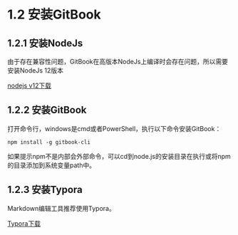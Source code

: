 # 1.2 安装GitBook

## 1.2.1 安装NodeJs

由于存在兼容性问题，GitBook在高版本NodeJs上编译时会存在问题，所以需要安装NodeJs 12版本

[nodejs v12下载](https://github.com/LuLuLucian/Archive/blob/main/installers/node-v12.16.1-x64.msi)



## 1.2.2 安装GitBook

打开命令行，windows是cmd或者PowerShell，执行以下命令安装GitBook：

```npm install -g gitbook-cli```

如果提示npm不是内部会外部命令，可以cd到node.js的安装目录在执行或将npm的目录添加到系统变量path中。 

## 1.2.3 安装Typora

Markdown编辑工具推荐使用Typora。

[Typora下载]( https://github.com/LuLuLucian/Archive/blob/main/installers/typora-setup-x64_0.9.78.exe)

